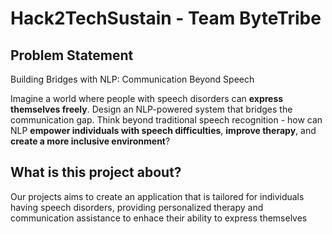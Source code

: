 # Hack2TechSustain - Team ByteTribe


## Problem Statement 

Building Bridges with NLP: Communication Beyond Speech

Imagine a world where people with speech disorders can **express themselves freely**. Design an NLP-powered system that bridges the communication gap.  Think beyond traditional speech recognition - how can NLP **empower individuals with speech difficulties**, **improve therapy**, and **create a more inclusive environment**?

## What is this project about?

Our projects aims to create an application that is tailored for individuals having speech disorders, providing personalized therapy and communication assistance to enhace their ability to express themselves 

